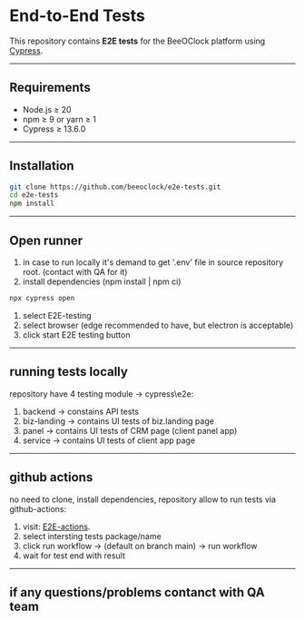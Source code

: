 # End-to-End Tests

This repository contains **E2E tests** for the BeeOClock platform using [Cypress](https://www.cypress.io/).

---

## Requirements

- Node.js ≥ 20
- npm ≥ 9 or yarn ≥ 1
- Cypress ≥ 13.6.0

---

## Installation

```bash
git clone https://github.com/beeoclock/e2e-tests.git
cd e2e-tests
npm install
```

---

## Open runner

1. in case to run locally it's demand to get '.env' file in source repository root.
   (contact with QA for it)
2. install dependencies (npm install | npm ci)

```bash
npx cypress open
```

1. select E2E-testing
2. select browser (edge recommended to have, but electron is acceptable)
3. click start E2E testing button

---

## running tests locally

repository have 4 testing module -> cypress\e2e:

1. backend -> constains API tests
2. biz-landing -> contains UI tests of biz.landing page
3. panel -> contains UI tests of CRM page (client panel app)
4. service -> contains UI tests of client app page

---

## github actions

no need to clone, install dependencies, repository allow to run tests via github-actions:

1. visit: [E2E-actions](https://github.com/beeoclock/e2e-tests/actions).
2. select intersting tests package/name
3. click run workflow -> (default on branch main) -> run workflow
4. wait for test end with result

--- 

## if any questions/problems contanct with QA team
